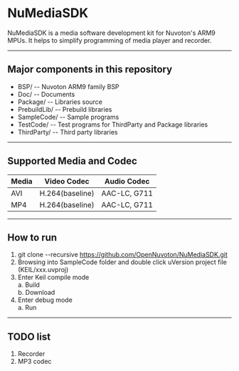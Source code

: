 # NuMediaSDK
NuMediaSDK is a media software development kit for Nuvoton's ARM9 MPUs. It helps to simplify programming of media player and recorder.

----
## Major components in this repository
- BSP/ -- Nuvoton ARM9 family BSP
- Doc/ -- Documents
- Package/ -- Libraries source
- PrebuildLib/ -- Prebuild libraries
- SampleCode/ -- Sample programs
- TestCode/ -- Test programs for ThirdParty and Package libraries
- ThirdParty/ -- Third party libraries

----
## Supported Media and Codec
Media            |Video Codec      |Audio Codec
:----------------|-----------------|---------------
AVI              |H.264(baseline)  |AAC-LC, G711
MP4              |H.264(baseline)  |AAC-LC, G711

----
## How to run
1. git clone --recursive https://github.com/OpenNuvoton/NuMediaSDK.git
2. Browsing into SampleCode folder and double click uVersion project file (KEIL/xxx.uvproj)
3. Enter Keil compile mode  
a. Build  
b. Download  
4. Enter debug mode  
a. Run

----
## TODO list
1. Recorder
2. MP3 codec